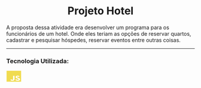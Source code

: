 <h1 align=center>Projeto Hotel</h1>

<p>A proposta dessa atividade era desenvolver um programa para os funcionários de um hotel. Onde eles teriam as opções de reservar quartos, cadastrar e pesquisar hóspedes, reservar eventos entre outras coisas. </p>
<hr>
<h3>Tecnologia Utilizada:</h3>
<img align="center" alt="Fabiola-Js" height="30" width="40" src="https://raw.githubusercontent.com/devicons/devicon/master/icons/javascript/javascript-plain.svg">

